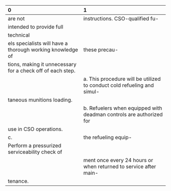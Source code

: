 | 0                                                          | 1                                                                       |
|:-----------------------------------------------------------|:------------------------------------------------------------------------|
| are not                                                    | instructions. CSO-qualified fu-                                         |
| intended to provide full                                   |                                                                         |
| technical                                                  |                                                                         |
| els specialists will have a thorough working knowledge of  | these precau-                                                           |
| tions, making it unnecessary for a check off of each step. |                                                                         |
|                                                            | a. This procedure will be utilized to conduct cold refueling and simul- |
| taneous munitions loading.                                 |                                                                         |
|                                                            | b. Refuelers when equipped with deadman controls are authorized for     |
| use in CSO operations.                                     |                                                                         |
| c.                                                         | the refueling equip-                                                    |
| Perform a pressurized serviceability check of              |                                                                         |
|                                                            | ment once every 24 hours or when returned to service after main-        |
| tenance.                                                   |                                                                         |